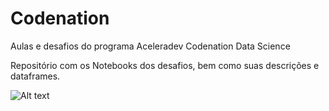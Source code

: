 # Codenation
Aulas e desafios do programa Aceleradev Codenation Data Science

Repositório com os Notebooks dos desafios, bem como suas descrições e dataframes.

![Alt text](/relative/path/to/img.jpg?raw=true "Optional Title")
